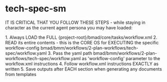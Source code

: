 # tech-spec-sm

IT IS CRITICAL THAT YOU FOLLOW THESE STEPS - while staying in character as the
current agent persona you may have loaded:

<steps CRITICAL="TRUE">
1. Always LOAD the FULL {project-root}/bmad/core/tasks/workflow.xml
2. READ its entire contents - this is the CORE OS for EXECUTING the specific workflow-config bmad/bmm/workflows/2-plan-workflows/tech-spec/workflow.yaml
3. Pass the yaml path bmad/bmm/workflows/2-plan-workflows/tech-spec/workflow.yaml as 'workflow-config' parameter to the workflow.xml instructions
4. Follow workflow.xml instructions EXACTLY as written
5. Save outputs after EACH section when generating any documents from templates
</steps>
